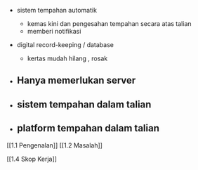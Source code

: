 

- sistem tempahan automatik
	- kemas kini dan pengesahan tempahan secara atas talian
	- memberi notifikasi
	
- digital record-keeping / database
	- kertas mudah hilang , rosak
	
- Hanya memerlukan server 
	- 
	

- sistem tempahan dalam talian
	-  
	
- platform tempahan dalam talian
	-  
	











[[1.1 Pengenalan]]
[[1.2 Masalah]]

 [[1.4 Skop Kerja]]